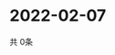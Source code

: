 # 2022-02-07
  共 0条

  <!-- BEGIN -->
  <!-- 最后更新时间Mon Feb 07 2022 19:02:00 GMT+0000 (Coordinated Universal Time) -->
  
  <!-- END -->
  
  